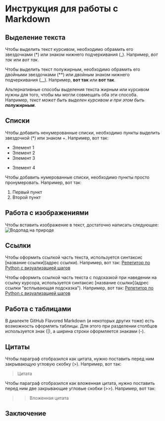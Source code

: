 # Инструкция для работы с Markdown

## Выделение текста

Чтобы выделить текст курсивом, необходимо обрамить его звездочками (*) или знаком нижнего подчеркивания (_). Например, *вот так* или _вот так_.

Чтобы выделить текст полужирным, необходимо обрамить его двойными звездочками (**) или двойным знаком нижнего подчеркивания (__). Например, **вот так** или __вот так__.

Альтернативные способы выделения текста жирным или курсивом нужны для того, чтобы мы могли совмещать оба эти способа. Например, _текст может быть выделен курсивом и при этом быть **полужирным**_.

## Списки

Чтобы добавить ненумерованные списки, необходимо пункты выделить звездочкой (*) или знаком +. Например, вот так:
* Элемент 1
* Элемент 2
* Элемент 3
+ Элемент 4

Чтобы добавить нумерованные списки, необходимо пункты просто пронумеровать. Например, вот так:
1. Первый пункт
2. Второй пункт

## Работа с изображениями

Чтобы вставить изображение в текст, достаточно написать следующее:
![Водопад на природе](waterfall.jpg)

## Ссылки

Чтобы оформить ссылкой часть текста, используется синтаксис [название ссылки](адрес ссылки). Например, вот так:
[Репетитор по Python с визуализацией шагов](https://pythontutor.com/visualize.html#mode=edit)

Чтобы оформить ссылкой часть текста с подсказкой при наведении на ссылку курсора, используется синтаксис [название ссылки](адрес ссылки "всплывающая подсказка"). Например, вот так:
[Репетитор по Python с визуализацией шагов](https://pythontutor.com/visualize.html#mode=edit "Нажмите для перехода по ссылке")

## Работа с таблицами

В диалекте GitHub Flavored Markdown (и некоторых других тоже) есть возможность оформлять таблицы. Для этого при разделении столбцов используется знак (|), а ширина строки оформляется знаками (-).

## Цитаты

Чтобы параграф отобразился как цитата, нужно поставить перед ним закрывающую угловую скобку (>). Например, вот так:
> Цитата

Чтобы параграф отобразился как вложенная цитата, нужно поставить перед ним две закрывающие угловые скобки (>>). Например, вот так:
>> Вложенная цитата

## Заключение